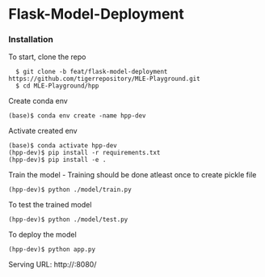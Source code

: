 # Flask-Model-Deployment

### Installation

To start, clone the repo
```
  $ git clone -b feat/flask-model-deployment https://github.com/tigerrepository/MLE-Playground.git
  $ cd MLE-Playground/hpp
```
Create conda env

```
(base)$ conda env create -name hpp-dev
```

Activate created env

```
(base)$ conda activate hpp-dev
(hpp-dev)$ pip install -r requirements.txt
(hpp-dev)$ pip install -e .
```

Train the model - Training should be done atleast once to create pickle file

```
(hpp-dev)$ python ./model/train.py
```

To test the trained model

```
(hpp-dev)$ python ./model/test.py
```

To deploy the model

```
(hpp-dev)$ python app.py
```

Serving URL: http://<ec2-public-ip>:8080/

